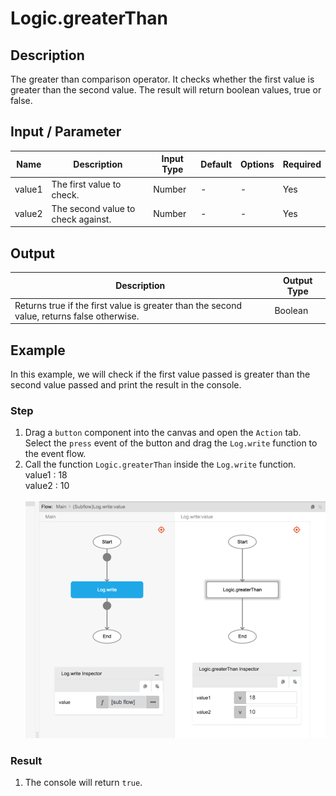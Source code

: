 # Logic.greaterThan

## Description

The greater than comparison operator. It checks whether the first value is greater than the second value. The result will return boolean values, true or false.

## Input / Parameter

| Name | Description | Input Type | Default | Options | Required |
| ------ | ------ | ------ | ------ | ------ | ------ |
| value1 | The first value to check. | Number | - | - | Yes |
| value2 | The second value to check against. | Number | - | - | Yes |

## Output

| Description | Output Type |
| ------ | ------ |
| Returns true if the first value is greater than the second value, returns false otherwise. | Boolean |

## Example

In this example, we will check if the first value passed is greater than the second value passed and print the result in the console.

### Step

1. Drag a `button` component into the canvas and open the `Action` tab. Select the `press` event of the button and drag the `Log.write` function to the event flow.
2. Call the function `Logic.greaterThan` inside the `Log.write` function.
    <br />
   value1 : 18<br />
   value2 : 10<br /><br />
    ![](./greaterThan-step-1.png)
    <br />

### Result

1. The console will return `true`.
